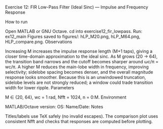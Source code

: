Exercise 12: FIR Low-Pass Filter (Ideal Sinc) — Impulse and Frequency Response

How to run

Open MATLAB or GNU Octave.
cd into exercise12_fir_lowpass.
Run: ex12_main
Figures saved to figures/: hLP_M20.png, hLP_M64.png, HLP_compare.png.
Observations

Increasing M increases the impulse response length (M+1 taps), giving a closer time-domain approximation to the ideal sinc.
As M grows (20 → 64), the transition band narrows and the cutoff becomes sharper around ωc/π = wc/π.
A higher M reduces the main-lobe width in frequency, improving selectivity; sidelobe spacing becomes denser, and the overall magnitude response looks smoother.
Because this is an unwindowed truncation, sidelobe levels are not strongly reduced; a window could trade transition width for lower ripple.
Parameters

M ∈ {20, 64}, wc = 1 rad, Nfft = 1024, n = 0:M.
Environment

MATLAB/Octave version:
OS:
Name/Date:
Notes

Titles/labels use TeX safely (no invalid escapes).
The comparison plot uses consistent Nfft and checks that responses are computed before plotting.
